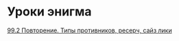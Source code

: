 # Уроки энигма
[99.2 Повторение. Типы противников, ресерч, сайз лики](https://enigmapokeruniversity.kwiga.com/courses/enigma-winged-team/992-povtorenie-tipy-protivnikov-reserch-saiz-liki-preflop-vs-fish)

